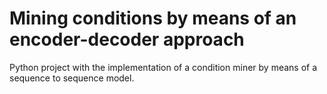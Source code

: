 # Mining conditions by means of an encoder-decoder approach
Python project with the implementation of a condition miner by means of a sequence to sequence model.
